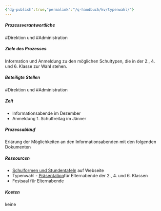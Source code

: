 ```yaml
---
{"dg-publish":true,"permalink":"/q-handbuch/kv/typenwahl/"}
---
```


##### Prozessverantwortliche 
#Direktion und #Administration
##### Ziele des Prozesses 
Information und Anmeldung zu den möglichen Schultypen, die in der 2., 4. und 6. Klasse zur Wahl stehen. 
##### Beteiligte Stellen 
#Direktion und #Administration
##### Zeit
* Informationsabende im Dezember
* Anmeldung 1. Schulfreitag im Jänner
##### Prozessablauf
Erlärung der Möglichkeiten an den Informationsabenden mit den folgenden Dokumenten
##### Ressourcen
* [Schulformen und Stundentafeln](https://www.grg3.at/schulformen-2/) auf Webseite
* Typenwahl - [Präsentation](https://docs.google.com/presentation/d/e/2PACX-1vQq5iU7Z0z50Gpx_N-dLb7qBNQP1H3RMLg_47TjDvbvvmuAHnOKBlFuexc9PWAUHz4pBuyaEpWwjFqQ/pub?start=false&loop=false&delayms=3000)für Elternabende der 2., 4. und 6. Klassen
* Festsaal für Elternabende
##### Kosten 
keine